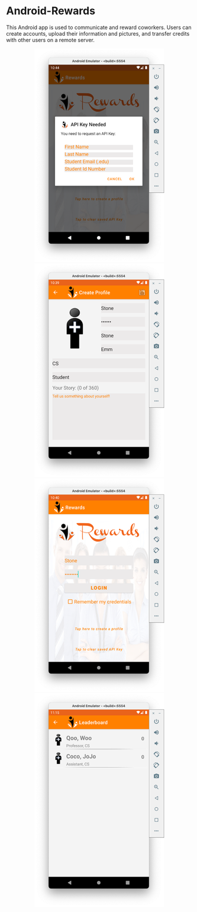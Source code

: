 # Android-Rewards
This Android app is used to communicate and reward coworkers. Users can create accounts, upload their information and pictures, and transfer credits with other users on a remote server.
<p align="center">
  <img src="https://github.com/yuetaoZ/Android-Rewards/blob/master/app/src/main/res/raw/demo_apikey.png" width="350" title="get api key">
  <img src="https://github.com/yuetaoZ/Android-Rewards/blob/master/app/src/main/res/raw/demo_register.png" width="350" alt="register new account">
  <img src="https://github.com/yuetaoZ/Android-Rewards/blob/master/app/src/main/res/raw/demo_login.png" width="350" alt="login">
  <img src="https://github.com/yuetaoZ/Android-Rewards/blob/master/app/src/main/res/raw/demo_coworkers.png" width="350" alt="login">
</p>
